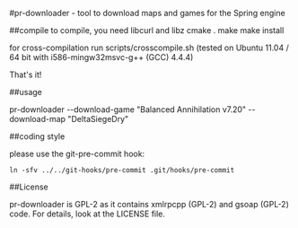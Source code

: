 #pr-downloader - tool to download maps and games for the Spring engine

##compile
to compile, you need libcurl and libz
	cmake .
	make
	make install

for cross-compilation run scripts/crosscompile.sh (tested on Ubuntu 11.04 / 64 bit with i586-mingw32msvc-g++ (GCC) 4.4.4)

That's it!

##usage

pr-downloader --download-game "Balanced Annihilation v7.20" --download-map "DeltaSiegeDry"

##coding style

please use the git-pre-commit hook:

	ln -sfv ../../git-hooks/pre-commit .git/hooks/pre-commit

##License

pr-downloader is GPL-2 as it contains xmlrpcpp (GPL-2) and gsoap (GPL-2) code. For details, look at the LICENSE file.

